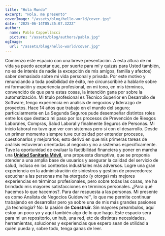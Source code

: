 ```yaml
---
title: "Hola Mundo"
excerpt: "Hola, me presento"
coverImage: "/assets/blog/hello-world/cover.jpg"
date: "2025-06-14T05:35:07.322Z"
author:
  name: Pablo Cappellacci
  picture: "/assets/blog/authors/pablo.jpg"
ogImage:
  url: "/assets/blog/hello-world/cover.jpg"
---
```


Comienzo este espacio con una breve presentación. 
A esta altura de mi vida ya puedo aceptar que, por suerte para mí y quizás para Usted también, no es de interés de nadie (a excepción de mis amigos, familia y afectos) saber demasiado sobre mi vida personal y privada. Por este motivo y renunciando a toda posibilidad de éxito, me circunscribiré a hablarle sobre mi formación y experiencia profesional, en mi tono, en mis términos, convencido de que para estas cosas, la intención gana por sobre la automatización.
Mi título profesional es Técnico Superior en Desarrollo de Software, tengo experiencia en análisis de negocios y liderazgo de proyectos.
Hace 14 años que trabajo en el mundo del seguro; particularmente en La Segunda Seguros pude desempeñar distintos roles entre los que destaco mi paso por los procesos de Prevención de Riesgos Laborales, Compras, Salud Laboral y finalmente Seguros de Personas.
Mi inicio laboral no tuvo que ver con sistemas pero si con el desarrollo. Desde un primer momento siempre tuve curiosidad por entender procesos, cuestionarlos y mejorarlos; esto derivó en que mis primeras tareas de análisis estuvieran orientadas al negocio y no a sistemas específicamente.
Tuve la oportunidad de evaluar la factibilidad financiera y poner en marcha una **<u>[Unidad Sanitaria Móvil](https://www.google.com),</u>** una propuesta disruptiva, que se proponía atender a una amplia base de usuarios y asegurar la calidad del servicio de salud, incluso en los contextos industriales más adversos. 
Logre una gran experiencia en la administración de siniestros y gestión de proveedores: escuchar a las personas me ha otorgado (y otorga) mis mejores experiencias en términos profesionales, pero sobre todas las cosas, me ha brindado mis mayores satisfacciones en términos personales. ¿Para qué hacemos lo que hacemos?. Para dar respuesta a las personas.
Mi presente es como Analista de Negocios Guidewire™, lo que me permite continuar trabajando en desarrollar pero ya sobre una de mis más grandes pasiones ¿la tecnología? No: la pasión de **Construir**.
Sin mayores preambulos, aquí estoy un poco yo y aquí también algo de lo que hago. Este espacio será para mi un repositorio, un hub, una red, etc de distintas necesidades, herramientas, soluciones y experiencias que espero sean de utilidad a quién pueda y, sobre todo, tenga ganas de leer.